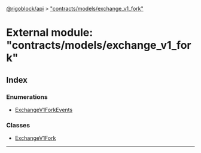 [@rigoblock/api](../README.md) > ["contracts/models/exchange_v1_fork"](../modules/_contracts_models_exchange_v1_fork_.md)

# External module: "contracts/models/exchange_v1_fork"

## Index

### Enumerations

* [ExchangeV1ForkEvents](../enums/_contracts_models_exchange_v1_fork_.exchangev1forkevents.md)

### Classes

* [ExchangeV1Fork](../classes/_contracts_models_exchange_v1_fork_.exchangev1fork.md)

---

